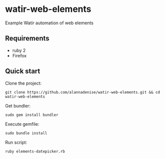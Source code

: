 # watir-web-elements

Example Watir automation of web elements

## Requirements

* ruby 2
* Firefox

## Quick start

Clone the project:

```
git clone https://github.com/alannadenise/watir-web-elements.git && cd watir-web-elements
```

Get bundler:

```
sudo gem install bundler
```

Execute gemfile:

```
sudo bundle install
```

Run script:

```
ruby elements-datepicker.rb
```
